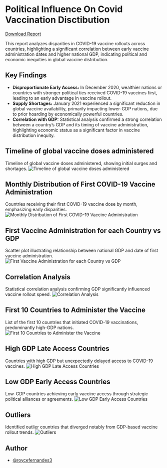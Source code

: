 # Political Influence On Covid Vaccination Disctibution

[Download Report](Political_Influence_On_Covid_Vaccination_Distribution.pdf)

This report analyzes disparities in COVID-19 vaccine rollouts across countries, highlighting a significant correlation between early vaccine administration dates and higher national GDP, indicating political and economic inequities in global vaccine distribution.


## Key Findings

- **Disproportionate Early Access:** In December 2020, wealthier nations or countries with stronger political ties received COVID-19 vaccines first, leading to an early advantage in vaccine rollout.
- **Supply Shortages:** January 2021 experienced a significant reduction in global vaccine availability, primarily impacting lower-GDP nations, due to prior hoarding by economically powerful countries.
- **Correlation with GDP:** Statistical analysis confirmed a strong correlation between a country’s GDP and its timing of vaccine administration, highlighting economic status as a significant factor in vaccine distribution inequity.

## Timeline of global vaccine doses administered
Timeline of global vaccine doses administered, showing initial surges and shortages.
![Timeline of global vaccine doses administered](vaccinations_administered.png)


## Monthly Distribution of First COVID-19 Vaccine Administration
Countries receiving their first COVID-19 vaccine dose by month, emphasizing early disparities.
![Monthly Distribution of First COVID-19 Vaccine Administration](Rollout_Bar_Graph.png)


## First Vaccine Administration for each Country vs GDP
Scatter plot illustrating relationship between national GDP and date of first vaccine administration.
![First Vaccine Administration for each Country vs GDP](First_Vaccine_vs_GDP.png)


## Correlation Analysis
Statistical correlation analysis confirming GDP significantly influenced vaccine rollout speed.
![Correlation Analysis](Correlation_Analysis_vaccination_vs_gdp.png)


## First 10 Countries to Administer the Vaccine
List of the first 10 countries that initiated COVID-19 vaccinations, predominantly high-GDP nations.
![First 10 Countries to Administer the Vaccine](First_10_countries.png)


## High GDP Late Access Countries
Countries with high GDP but unexpectedly delayed access to COVID-19 vaccines.
![High GDP Late Access Countries](High_GDP_Late_Access_Countries.png)


## Low GDP Early Access Countries
Low-GDP countries achieving early vaccine access through strategic political alliances or agreements.
![Low GDP Early Access Countries](Low_GDP_Early_Access_Countries.png)


## Outliers
Identified outlier countries that diverged notably from GDP-based vaccine rollout trends.
![Outliers](Outliers.png)


## Author

- [@roycefernandes3](https://github.com/roycefernandes3/)
